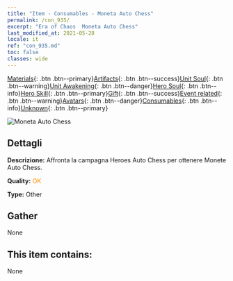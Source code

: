 ```yaml
---
title: "Item - Consumables - Moneta Auto Chess"
permalink: /con_935/
excerpt: "Era of Chaos  Moneta Auto Chess"
last_modified_at: 2021-05-28
locale: it
ref: "con_935.md"
toc: false
classes: wide
---
```

 [Materials](/ItemsIT/){: .btn .btn--primary}[Artifacts](/ItemsIT/Artifacts/){: .btn .btn--success}[Unit Soul](/ItemsIT/UnitSoul/){: .btn .btn--warning}[Unit Awakening](/ItemsIT/UnitAwakening/){: .btn .btn--danger}[Hero Soul](/ItemsIT/HeroSoul/){: .btn .btn--info}[Hero Skill](/ItemsIT/HeroSkill/){: .btn .btn--primary}[Gift](/ItemsIT/Gift/){: .btn .btn--success}[Event related](/ItemsIT/Events/){: .btn .btn--warning}[Avatars](/ItemsIT/Avatars/){: .btn .btn--danger}[Consumables](/ItemsIT/Consumables/){: .btn .btn--info}[Unknown](/ItemsIT/Unknown/){: .btn .btn--primary}

 ![Moneta Auto Chess](/images/t/i_40023.png)

## Dettagli
 **Descrizione:** Affronta la campagna Heroes Auto Chess per ottenere Monete Auto Chess.

 **Quality:** <span style="color: #FF8C00">OK</span>

 **Type:** Other

## Gather

  None

## This item contains:

  None

